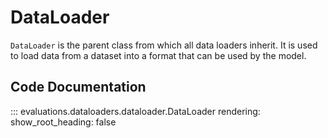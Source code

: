 # DataLoader

`DataLoader` is the parent class from which all data loaders inherit. It is used to load data from a dataset into a format that can be used by the model.

## Code Documentation

::: evaluations.dataloaders.dataloader.DataLoader
    rendering:
        show_root_heading: false